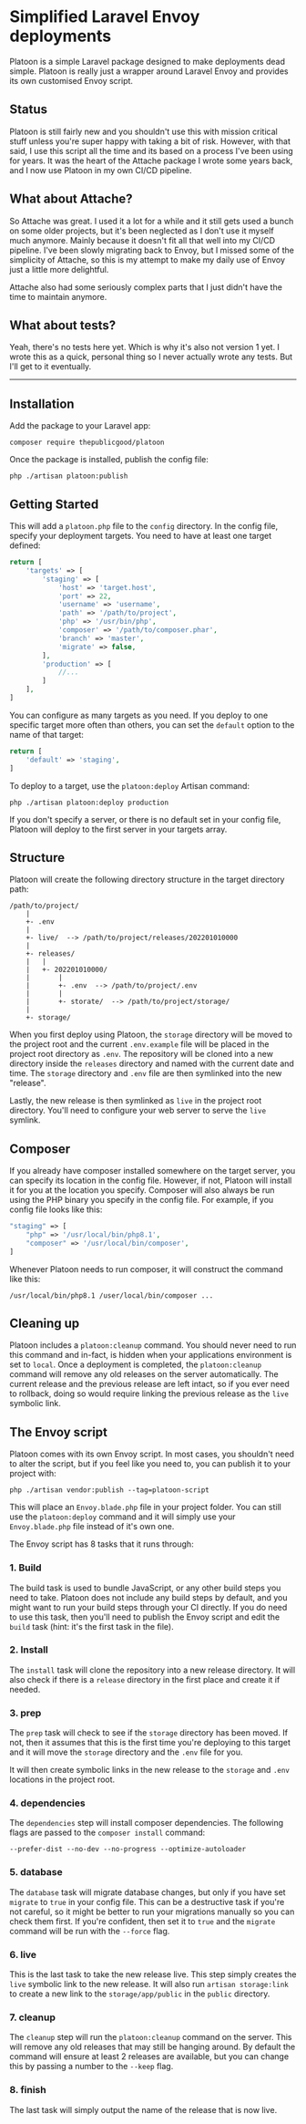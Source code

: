 # Simplified Laravel Envoy deployments

Platoon is a simple Laravel package designed to make deployments dead simple. Platoon is really just a wrapper around Laravel Envoy and provides its own customised Envoy script.

## Status
Platoon is still fairly new and you shouldn't use this with mission critical stuff unless you're super happy with taking a bit of risk. However, with that said, I use this script all the time and its based on a process I've been using for years. It was the heart of the Attache package I wrote some years back, and I now use Platoon in my own CI/CD pipeline.

## What about Attache?
So Attache was great. I used it a lot for a while and it still gets used a bunch on some older projects, but it's been neglected as I don't use it myself much anymore. Mainly because it doesn't fit all that well into my CI/CD pipeline. I've been slowly migrating back to Envoy, but I missed some of the simplicity of Attache, so this is my attempt to make my daily use of Envoy just a little more delightful.

Attache also had some seriously complex parts that I just didn't have the time to maintain anymore.

## What about tests?
Yeah, there's no tests here yet. Which is why it's also not version 1 yet. I wrote this as a quick, personal thing so I never actually wrote any tests. But I'll get to it eventually.

---

## Installation
Add the package to your Laravel app:

```shell
composer require thepublicgood/platoon
```

Once the package is installed, publish the config file:

```shell
php ./artisan platoon:publish
```

## Getting Started
This will add a `platoon.php` file to the `config` directory. In the config file, specify your deployment targets. You need to have at least one target defined:

```php
return [
    'targets' => [
        'staging' => [
            'host' => 'target.host',  
            'port' => 22,  
            'username' => 'username',  
            'path' => '/path/to/project',  
            'php' => '/usr/bin/php',  
            'composer' => '/path/to/composer.phar',  
            'branch' => 'master',  
            'migrate' => false,  
        ],
        'production' => [
            //...
        ]
    ],
]
```

You can configure as many targets as you need. If you deploy to one specific target more often than others, you can set the `default` option to the name of that target:

```php
return [
    'default' => 'staging',
]
```

To deploy to a target, use the `platoon:deploy` Artisan command:

```shell
php ./artisan platoon:deploy production
```

If you don't specify a server, or there is no default set in your config file, Platoon will deploy to the first server in your targets array.

## Structure
Platoon will create the following directory structure in the target directory path:

```
/path/to/project/
    |
    +- .env
    |
    +- live/  --> /path/to/project/releases/202201010000
    |
    +- releases/
    |   |
    |   +- 202201010000/
    |       |
    |       +- .env  --> /path/to/project/.env
    |       |
    |       +- storate/  --> /path/to/project/storage/
    |
    +- storage/
```

When you first deploy using Platoon, the `storage` directory will be moved to the project root and the current `.env.example` file will be placed in the project root directory as `.env`. The repository will be cloned into a new directory inside the `releases` directory and named with the current date and time. The `storage` directory and `.env` file are then symlinked into the new "release".

Lastly, the new release is then symlinked as `live` in the project root directory. You'll need to configure your web server to serve the `live` symlink.

## Composer
If you already have composer installed somewhere on the target server, you can specify its location in the config file. However, if not, Platoon will install it for you at the location you specify. Composer will also always be run using the PHP binary you specify in the config file. For example, if you config file looks like this:

```php
"staging" => [
    "php" => '/usr/local/bin/php8.1',
    "composer" => '/usr/local/bin/composer',
]
```

Whenever Platoon needs to run composer, it will construct the command like this:

```shell
/usr/local/bin/php8.1 /user/local/bin/composer ...
```

## Cleaning up
Platoon includes a `platoon:cleanup` command. You should never need to run this command and in-fact, is hidden when your applications environment is set to `local`. Once a deployment is completed, the `platoon:cleanup` command will remove any old releases on the server automatically. The current release and the previous release are left intact, so if you ever need to rollback, doing so would require linking the previous release as the `live` symbolic link.

## The Envoy script
Platoon comes with its own Envoy script. In most cases, you shouldn't need to alter the script, but if you feel like you need to, you can publish it to your project with:

```shell
php ./artisan vendor:publish --tag=platoon-script
```

This will place an `Envoy.blade.php` file in your project folder. You can still use the `platoon:deploy` command and it will simply use your `Envoy.blade.php` file instead of it's own one.

The Envoy script has 8 tasks that it runs through:

### 1. Build
The build task is used to bundle JavaScript, or any other build steps you need to take. Platoon does not include any build steps by default, and you might want to run your build steps through your CI directly. If you do need to use this task, then you'll need to publish the Envoy script and edit the `build` task (hint: it's the first task in the file).

### 2. Install
The `install` task will clone the repository into a new release directory. It will also check if there is a `release` directory in the first place and create it if needed.

### 3. prep
The `prep` task will check to see if the `storage` directory has been moved. If not, then it assumes that this is the first time you're deploying to this target and it will move the `storage` directory and the `.env` file for you.

It will then create symbolic links in the new release to the `storage` and `.env` locations in the project root.

### 4. dependencies
The `dependencies` step will install composer dependencies. The following flags are passed to the `composer install` command:

```shell
--prefer-dist --no-dev --no-progress --optimize-autoloader
```

### 5. database
The `database` task will migrate database changes, but only if you have set `migrate` to `true` in your config file. This can be a destructive task if you're not careful, so it might be better to run your migrations manually so you can check them first. If you're confident, then set it to `true` and the `migrate` command will be run with the `--force` flag.

### 6. live
This is the last task to take the new release live. This step simply creates the `live` symbolic link to the new release. It will also run `artisan storage:link` to create a new link to the `storage/app/public` in the `public` directory.

### 7. cleanup
The `cleanup` step will run the `platoon:cleanup` command on the server. This will remove any old releases that may still be hanging around. By default the command will ensure at least 2 releases are available, but you can change this by passing a number to the `--keep` flag.

### 8. finish
The last task will simply output the name of the release that is now live.
